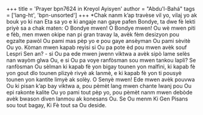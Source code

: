 +++
title = 'Prayer bpn7624 in Kreyol Ayisyen'
author = "Abdu'l-Bahá"
tags = ['lang-ht', 'bpn-unsorted']
+++
*Chak nanm k’ap travèse vil yo, vilaj yo ak bouk yo ki nan Eta sa yo e ki angaje nan gaye pafen Bondye, ta dwe fè lekti priyè sa a chak maten:
O Bondye mwen! O Bondye mwen! Ou wè mwen piti e fèb, men mwen okipe nan pi gran travay la, avèk fèm desizyon pou egzalte pawòl Ou pami mas pèp yo e pou gaye ansèyman Ou pami sèvitè Ou yo. Kòman mwen kapab reyisi si Ou pa pote èd pou mwen avèk souf Lespri Sen an? - si Ou pa ede mwen jwenn viktwa a avèk sipò lame selès nan wayòm glwa Ou, e si Ou pa voye ranfòsman sou mwen tankou lapli? Se ranfòsman Ou sèlman ki kapab fè yon bigay tounen yon malfini, ki kapab fè yon gout dlo tounen plizyè rivyè ak lanmè, e ki kapab fè yon ti pousyè tounen yon kantite limyè ak solèy. O Senyè mwen! Ede mwen avèk pouvwa Ou ki pisan k’ap bay viktwa a, pou pèmèt lang mwen chante lwanj pou Ou epi rakonte kalite Ou yo pami tout pèp yo, pou pèmèt nanm mwen debòde avèk bwason diven lanmou ak konesans Ou. 
Se Ou menm Ki Gen Pisans sou tout bagay, Ki Fè tout sa Ou deside.
